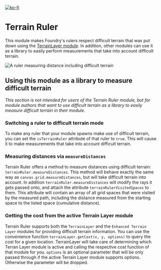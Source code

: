 [![ko-fi](https://ko-fi.com/img/githubbutton_sm.svg)](https://ko-fi.com/staebchenfisch)

# Terrain Ruler

This module makes Foundry's rulers respect difficult terrain that was put down using the [TerrainLayer module](https://foundryvtt.com/packages/TerrainLayer/). In addition, other modules can use it as a library to easily perform measurements that take into account difficult terrain.

![A ruler measuring distance including difficult terrain](https://raw.githubusercontent.com/manuelVo/foundryvtt-terrain-ruler/media/media/measurement_with_difficult_terrain.webp)

## Using this module as a library to measure difficult terrain
*This section is not intended for users of the Terrain Ruler module, but for module authors that want to use difficult terrain as a library to easily measure difficult terrain in their module.*

### Switching a ruler to difficult terrain mode
To make any ruler that your module spawns make use of difficult terrain, you can set the `isTerrainRuler` attribute of that ruler to `true`. This will cause it to make measurements that take into account difficult terrain.

### Measuring distances via `measureDistances`
Terrain Ruler offers a method to measure distances using difficult terrain: `terrainRuler.measureDistances`. This method will behave exactly the same way as `canvas.grid.measureDistances`, but will take difficult terrain into account. In addition `terrainRuler.measureDistances` will modify the rays it gets passed onto, and attach the attribute `terrainRulerVisitedSpaces` to them. This attribute will contain an array of all grid spaces that were visited by the measured path, including the distance measured from the starting space to the listed space (cumulative distance).

### Getting the cost from the active Terrain Layer module
Terrain Ruler supports both the `TerrainLayer` and the `Enhanced Terrain Layer` modules for providing difficult terrain information. You can use the convenience function `terrainLayer.getCost(x, y, options)` to query the cost for a given location. TerrainLayer will take care of determining which Terran Layer module is active and calling the respective cost function of that module for you. `options` is an optional parameter that will be only passed through if the active Terrain Layer module supports options. Otherwise the parameter will be dropped.
